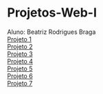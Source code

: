 # Projetos-Web-I
Aluno: Beatriz Rodrigues Braga\
[Projeto 1](https://cocacolaretornavel.github.io/Projeto1/)\
[Projeto 2](https://cocacolaretornavel.github.io/Projeto2/)\
[Projeto 3](https://cocacolaretornavel.github.io/Projeto3/)\
[Projeto 4](https://cocacolaretornavel.github.io/Projeto4/)\
[Projeto 5](https://cocacolaretornavel.github.io/Projeto5/)\
[Projeto 6](https://cocacolaretornavel.github.io/Projeto6/)\
[Projeto 7](https://cocacolaretornavel.github.io/Projeto7/)
